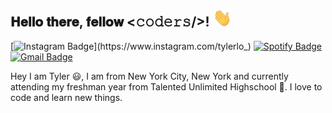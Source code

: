 <h2> 𝐇𝐞𝐥𝐥𝐨 𝐭𝐡𝐞𝐫𝐞, 𝐟𝐞𝐥𝐥𝐨𝐰 <𝚌𝚘𝚍𝚎𝚛𝚜/>! <img src="https://raw.githubusercontent.com/ABSphreak/ABSphreak/master/gifs/Hi.gif" width="30px"></h2>

[![Instagram Badge](https://img.shields.io/badge/-@tylerlo_-833ab4?style=flat-square&labelColor=833ab4&logo=instagram&logoColor=white&link=https://www.instagram.com/tylerlo_)](https://www.instagram.com/tylerlo_) [![Spotify Badge](https://img.shields.io/badge/-Boing-1d954?style=flat-square&labelColor=1d954&logo=spotify&logoColor=white&link=https://open.spotify.com/user/wzbm5w4w09q6a6chqv9ihp4ir)](https://open.spotify.com/user/wzbm5w4w09q6a6chqv9ihp4ir) [![Gmail Badge](https://img.shields.io/badge/-mailtylerlo@gmail.com-c14438?style=flat-square&logo=Gmail&logoColor=white&link=mailto:mailtylerlo@gmail.com)](mailto:mailtylerlo@gmail.com)

Hey I am Tyler 😃, I am from New York City, New York and currently attending my freshman year from Talented Unlimited Highschool 🏫. I love to code and learn new things.
